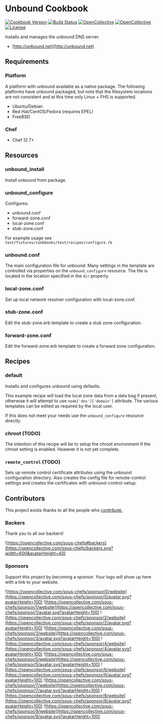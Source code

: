 # Unbound Cookbook

[![Cookbook Version](https://img.shields.io/cookbook/v/unbound.svg)](https://supermarket.chef.io/cookbooks/unbound)
[![Build Status](https://img.shields.io/circleci/project/github/sous-chefs/unbound/master.svg)](https://circleci.com/gh/sous-chefs/unbound)
[![OpenCollective](https://opencollective.com/sous-chefs/backers/badge.svg)](#backers)
[![OpenCollective](https://opencollective.com/sous-chefs/sponsors/badge.svg)](#sponsors)
[![License](https://img.shields.io/badge/License-Apache%202.0-green.svg)](https://opensource.org/licenses/Apache-2.0)

Installs and manages the unbound DNS server.

- [http://unbound.net](http://unbound.net)

## Requirements

### Platform

A platform with unbound available as a native package. The following platforms have unbound packaged, but note that the filesystem locations are not consistent and at this time only Linux + FHS is supported.

- Ubuntu/Debian
- Red Hat/CentOS/Fedora (requires EPEL)
- FreeBSD

### Chef

- Chef 12.7+

## Resources

### unbound_install

Install unbound from package.

### unbound_configure

Configures:

- unbound.conf
- forward-zone.conf
- local-zone.conf
- stub-zone.conf

For example usage see `test/fixtures/cookbooks/test/recipes/configure.rb`

### unbound.conf

The main configuration file for unbound. Many settings in the template are controlled via properties on the `unbound_configure` resource. The file is located in the location specified in the `dir` property.

### local-zone.conf

Set up local network resolver configuration with local-zone.conf.

### stub-zone.conf

Edit the stub-zone.erb template to create a stub zone configuration.

### forward-zone.conf

Edit the forward-zone.erb template to create a forward zone configuration.

## Recipes

### default

Installs and configures unbound using defaults.

This example recipe will load the local zone data from a data bag if present, otherwise it will attempt to use `node['dns']['domain']` attribute. The various templates can be edited as required by the local user.

If this does not meet your needs use the `unbound_configure` resource directly.

### chroot (TODO)

The intention of this recipe will be to setup the chroot environment if the chroot setting is enabled. However it is not yet complete.

### `remote_control` (TODO)

Sets up remote control certificate attributes using the unbound configuration directory. Also creates the config file for remote-control settings and creates the certificates with unbound-control-setup.

## Contributors

This project exists thanks to all the people who [contribute.](https://opencollective.com/sous-chefs/contributors.svg?width=890&button=false)

### Backers

Thank you to all our backers!

![https://opencollective.com/sous-chefs#backers](https://opencollective.com/sous-chefs/backers.svg?width=600&avatarHeight=40)

### Sponsors

Support this project by becoming a sponsor. Your logo will show up here with a link to your website.

![https://opencollective.com/sous-chefs/sponsor/0/website](https://opencollective.com/sous-chefs/sponsor/0/avatar.svg?avatarHeight=100)
![https://opencollective.com/sous-chefs/sponsor/1/website](https://opencollective.com/sous-chefs/sponsor/1/avatar.svg?avatarHeight=100)
![https://opencollective.com/sous-chefs/sponsor/2/website](https://opencollective.com/sous-chefs/sponsor/2/avatar.svg?avatarHeight=100)
![https://opencollective.com/sous-chefs/sponsor/3/website](https://opencollective.com/sous-chefs/sponsor/3/avatar.svg?avatarHeight=100)
![https://opencollective.com/sous-chefs/sponsor/4/website](https://opencollective.com/sous-chefs/sponsor/4/avatar.svg?avatarHeight=100)
![https://opencollective.com/sous-chefs/sponsor/5/website](https://opencollective.com/sous-chefs/sponsor/5/avatar.svg?avatarHeight=100)
![https://opencollective.com/sous-chefs/sponsor/6/website](https://opencollective.com/sous-chefs/sponsor/6/avatar.svg?avatarHeight=100)
![https://opencollective.com/sous-chefs/sponsor/7/website](https://opencollective.com/sous-chefs/sponsor/7/avatar.svg?avatarHeight=100)
![https://opencollective.com/sous-chefs/sponsor/8/website](https://opencollective.com/sous-chefs/sponsor/8/avatar.svg?avatarHeight=100)
![https://opencollective.com/sous-chefs/sponsor/9/website](https://opencollective.com/sous-chefs/sponsor/9/avatar.svg?avatarHeight=100)
